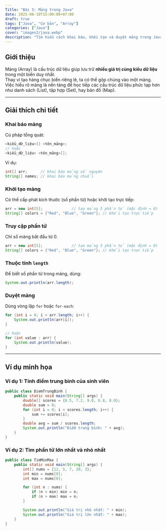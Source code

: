 ```yaml
---
Title: "Bài 5: Mảng trong Java"
date: 2025-06-10T15:00:00+07:00
draft: true
tags: ["Java", "Cơ bản", "Array"]
categories: ["Java"]
cover: "images2/java.webp"
description: "Tìm hiểu cách khai báo, khởi tạo và duyệt mảng trong Java. Học cách sử dụng thuộc tính length, mảng nhiều chiều và các thao tác phổ biến như tìm min, max, đảo mảng."
---
```


## Giới thiệu
Mảng (Array) là cấu trúc dữ liệu giúp lưu trữ **nhiều giá trị cùng kiểu dữ liệu** trong một biến duy nhất.  
Thay vì tạo hàng chục biến riêng lẻ, ta có thể gộp chúng vào một mảng.  
Việc hiểu rõ mảng là nền tảng để học tiếp các cấu trúc dữ liệu phức tạp hơn như danh sách (List), tập hợp (Set), hay bản đồ (Map).

---

## Giải thích chi tiết

### Khai báo mảng
Cú pháp tổng quát:
```java
<kiểu_dữ_liệu>[] <tên_mảng>;
// hoặc
<kiểu_dữ_liệu> <tên_mảng>[];
```

Ví dụ: 
```java
int[] arr;      // khai báo mảng số nguyên
String[] names; // khai báo mảng chuỗi
```

### Khởi tạo mảng
Có thể cấp phát kích thước (số phần tử) hoặc khởi tạo trực tiếp:
```java 
arr = new int[5];             // tạo mảng 5 phần tử (mặc định = 0)
String[] colors = {"Red", "Blue", "Green"}; // khởi tạo trực tiếp
```

### Truy cập phần tử
Chỉ số mảng bắt đầu từ 0.
```java 
arr = new int[5];             // tạo mảng 5 phần tử (mặc định = 0)
String[] colors = {"Red", "Blue", "Green"}; // khởi tạo trực tiếp
```

### Thuộc tính `length`
Để biết số phần tử trong mảng, dùng:
```java
System.out.println(arr.length);
```

### Duyệt mảng
Dùng vòng lặp `for` hoặc `for-each`:
```java 
for (int i = 0; i < arr.length; i++) {
    System.out.println(arr[i]);
}

// hoặc
for (int value : arr) {
    System.out.println(value);
}
```

---

## Ví dụ minh họa 
### Ví dụ 1: Tính điểm trung bình của sinh viên
```java 
public class DiemTrungBinh {
    public static void main(String[] args) {
        double[] scores = {8.5, 7.2, 9.0, 6.8, 8.0};
        double sum = 0;
        for (int i = 0; i < scores.length; i++) {
            sum += scores[i];
        }
        double avg = sum / scores.length;
        System.out.println("Điểm trung bình: " + avg);
    }
}
```

### Ví dụ 2: Tìm phần tử lớn nhất và nhỏ nhất
```java 
public class TimMinMax {
    public static void main(String[] args) {
        int[] nums = {12, 5, 7, 20, 3};
        int min = nums[0];
        int max = nums[0];

        for (int n : nums) {
            if (n < min) min = n;
            if (n > max) max = n;
        }

        System.out.println("Giá trị nhỏ nhất: " + min);
        System.out.println("Giá trị lớn nhất: " + max);
    }
}
```



